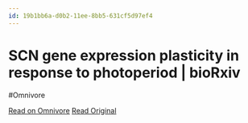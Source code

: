 ```yaml
---
id: 19b1bb6a-d0b2-11ee-8bb5-631cf5d97ef4
---
```


# SCN gene expression plasticity in response to photoperiod | bioRxiv
#Omnivore

[Read on Omnivore](https://omnivore.app/me/scn-gene-expression-plasticity-in-response-to-photoperiod-bio-rx-18dcb9262ad)
[Read Original](https://www.biorxiv.org/content/10.1101/2024.02.16.580759v1?rss=1)

